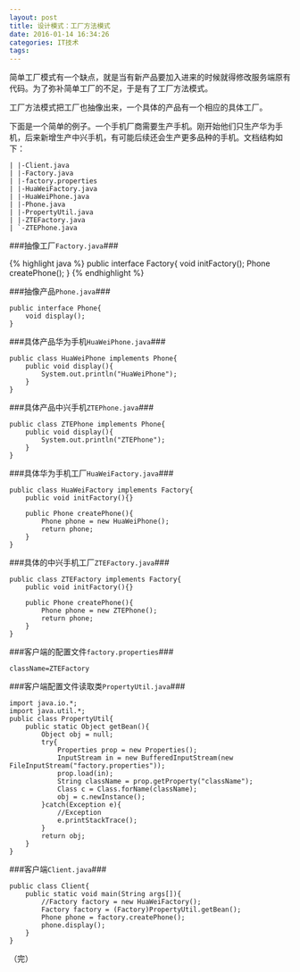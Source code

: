 ```yaml
---
layout: post
title: 设计模式：工厂方法模式
date: 2016-01-14 16:34:26
categories: IT技术
tags:
---
```


简单工厂模式有一个缺点，就是当有新产品要加入进来的时候就得修改服务端原有代码。为了弥补简单工厂的不足，于是有了工厂方法模式。

工厂方法模式把工厂也抽像出来，一个具体的产品有一个相应的具体工厂。

下面是一个简单的例子。一个手机厂商需要生产手机。刚开始他们只生产华为手机，后来新增生产中兴手机，有可能后续还会生产更多品种的手机。文档结构如下：

```
| |-Client.java
| |-Factory.java
| |-factory.properties
| |-HuaWeiFactory.java
| |-HuaWeiPhone.java
| |-Phone.java
| |-PropertyUtil.java
| |-ZTEFactory.java
| `-ZTEPhone.java
```

###抽像工厂`Factory.java`###

{% highlight java %}
public interface Factory{
    void initFactory();
    Phone createPhone();
}
{% endhighlight %}

###抽像产品`Phone.java`###

```
public interface Phone{
    void display();
}
```

###具体产品华为手机`HuaWeiPhone.java`###

```
public class HuaWeiPhone implements Phone{
    public void display(){
        System.out.println("HuaWeiPhone");
    }
}
```

###具体产品中兴手机`ZTEPhone.java`###

```
public class ZTEPhone implements Phone{
    public void display(){
        System.out.println("ZTEPhone");
    }
}
```

###具体华为手机工厂`HuaWeiFactory.java`###

```
public class HuaWeiFactory implements Factory{
    public void initFactory(){}

    public Phone createPhone(){
        Phone phone = new HuaWeiPhone();
        return phone;
    }
}
```

###具体的中兴手机工厂`ZTEFactory.java`###

```
public class ZTEFactory implements Factory{
    public void initFactory(){}

    public Phone createPhone(){
        Phone phone = new ZTEPhone();
        return phone;
    }
}
```

###客户端的配置文件`factory.properties`###

```
className=ZTEFactory
```

###客户端配置文件读取类`PropertyUtil.java`###

```
import java.io.*;
import java.util.*;
public class PropertyUtil{
    public static Object getBean(){
        Object obj = null;
        try{
            Properties prop = new Properties();
            InputStream in = new BufferedInputStream(new FileInputStream("factory.properties"));
            prop.load(in);
            String className = prop.getProperty("className");
            Class c = Class.forName(className);
            obj = c.newInstance();
        }catch(Exception e){
            //Exception
            e.printStackTrace();
        }
        return obj;
    }
}
```

###客户端`Client.java`###

```
public class Client{
    public static void main(String args[]){
        //Factory factory = new HuaWeiFactory();
        Factory factory = (Factory)PropertyUtil.getBean();
        Phone phone = factory.createPhone();
        phone.display();
    }
}
```

（完）
